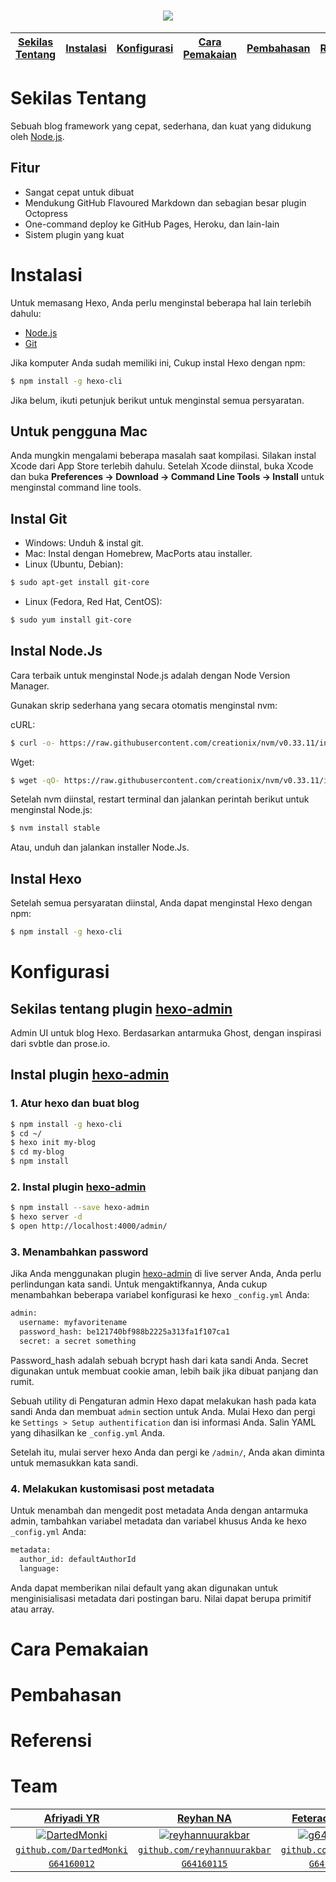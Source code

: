 <h1 align="center"><img src="https://oded.blog/images/2017/07/hexo-logo.png"></h1>

[Sekilas Tentang](#sekilas-tentang) | [Instalasi](#instalasi) | [Konfigurasi](#konfigurasi) | [Cara Pemakaian](#cara-pemakaian) | [Pembahasan](#pembahasan) | [Referensi](#referensi) | [Team](#team)
:---:|:---:|:---:|:---:|:---:|:---:|:---:

# Sekilas Tentang
Sebuah blog framework yang cepat, sederhana, dan kuat yang didukung oleh [Node.js](https://nodejs.org).

## Fitur
- Sangat cepat untuk dibuat
- Mendukung GitHub Flavoured Markdown dan sebagian besar plugin Octopress
- One-command deploy ke GitHub Pages, Heroku, dan lain-lain
- Sistem plugin yang kuat


# Instalasi
Untuk memasang Hexo, Anda perlu menginstal beberapa hal lain terlebih dahulu:
- [Node.js](https://nodejs.org)
- [Git](https://git-scm.com)

Jika komputer Anda sudah memiliki ini, Cukup instal Hexo dengan npm:

``` bash
$ npm install -g hexo-cli 
```

Jika belum, ikuti petunjuk berikut untuk menginstal semua persyaratan.

## Untuk pengguna Mac
Anda mungkin mengalami beberapa masalah saat kompilasi. Silakan instal Xcode dari App Store terlebih dahulu. Setelah Xcode diinstal, buka Xcode dan buka **Preferences -> Download -> Command Line Tools -> Install** untuk menginstal command line tools.

## Instal Git
- Windows: Unduh & instal git.
- Mac: Instal dengan Homebrew, MacPorts atau installer.
- Linux (Ubuntu, Debian): 
``` bash
$ sudo apt-get install git-core
```
- Linux (Fedora, Red Hat, CentOS): 
``` bash
$ sudo yum install git-core
```
## Instal Node.Js
Cara terbaik untuk menginstal Node.js adalah dengan Node Version Manager.

Gunakan skrip sederhana yang secara otomatis menginstal nvm:

cURL:
``` bash
$ curl -o- https://raw.githubusercontent.com/creationix/nvm/v0.33.11/install.sh | bash
```
Wget:
``` bash
$ wget -qO- https://raw.githubusercontent.com/creationix/nvm/v0.33.11/install.sh | bash
```
Setelah nvm diinstal, restart terminal dan jalankan perintah berikut untuk menginstal Node.js:
``` bash
$ nvm install stable
```

Atau, unduh dan jalankan installer Node.Js.
## Instal Hexo
Setelah semua persyaratan diinstal, Anda dapat menginstal Hexo dengan npm:

``` bash
$ npm install -g hexo-cli 
```
# Konfigurasi

## Sekilas tentang plugin [hexo-admin](https://github.com/jaredly/hexo-admin)
Admin UI untuk blog Hexo. Berdasarkan antarmuka Ghost, dengan inspirasi dari svbtle dan prose.io.
## Instal plugin [hexo-admin](https://github.com/jaredly/hexo-admin)
### 1. Atur hexo dan buat blog
``` bash
$ npm install -g hexo-cli
$ cd ~/
$ hexo init my-blog
$ cd my-blog
$ npm install
```
### 2. Instal plugin [hexo-admin](https://github.com/jaredly/hexo-admin)
``` bash
$ npm install --save hexo-admin
$ hexo server -d
$ open http://localhost:4000/admin/
```
### 3. Menambahkan password
Jika Anda menggunakan plugin [hexo-admin](https://github.com/jaredly/hexo-admin) di live server Anda, Anda perlu perlindungan kata sandi. Untuk mengaktifkannya, Anda cukup menambahkan beberapa variabel konfigurasi ke hexo `_config.yml` Anda:
``` bash
admin:
  username: myfavoritename
  password_hash: be121740bf988b2225a313fa1f107ca1
  secret: a secret something
```
Password_hash adalah sebuah bcrypt hash dari kata sandi Anda. Secret digunakan untuk membuat cookie aman, lebih baik jika dibuat panjang dan rumit.

Sebuah utility di Pengaturan admin Hexo dapat melakukan hash pada kata sandi Anda dan membuat `admin` section untuk Anda. Mulai Hexo dan pergi ke `Settings > Setup authentification` dan isi informasi Anda. Salin YAML yang dihasilkan ke `_config.yml` Anda.

Setelah itu, mulai server hexo Anda dan pergi ke `/admin/`, Anda akan diminta untuk memasukkan kata sandi.
### 4. Melakukan kustomisasi post metadata
Untuk menambah dan mengedit post metadata Anda dengan antarmuka admin, tambahkan variabel metadata dan variabel khusus Anda ke hexo `_config.yml` Anda:
``` bash
metadata:
  author_id: defaultAuthorId
  language:
```
Anda dapat memberikan nilai default yang akan digunakan untuk menginisialisasi metadata dari postingan baru. Nilai dapat berupa primitif atau array.

# Cara Pemakaian

# Pembahasan

# Referensi

# Team
| <a href="https://github.com/DartedMonki" target="_blank">**Afriyadi YR**</a> | <a href="https://github.com/reyhannuurakbar" target="_blank">**Reyhan NA**</a> | <a href="https://github.com/g64160084" target="_blank">**Feterachman BY**</a> | <a href="https://github.com/MarsaMD" target="_blank">**Marsa MD**</a> |
|:---:|:---:|:---:|:---:|
| [![DartedMonki](https://avatars1.githubusercontent.com/u/12370632?s=200&v=4)](https://github.com/DartedMonki)    | [![reyhannuurakbar](https://avatars0.githubusercontent.com/u/29391870?s=200&v=4)](https://github.com/reyhannuurakbar) | [![g64160084](https://0.academia-photos.com/40101472/10977819/12251331/s200_feterachman.berlian_yahya.jpg_oh_14800c1f6d96e6ef3d396437414cb62c_oe_56e1af29)](https://github.com/g64160084)  | [![MarsaMD](https://avatars3.githubusercontent.com/u/29392189?s=200&v=4)](https://github.com/MarsaMD)  |
| <a href="https://github.com/DartedMonki" target="_blank">`github.com/DartedMonki`</a> | <a href="https://github.com/reyhannuurakbar" target="_blank">`github.com/reyhannuurakbar`</a> | <a href="https://github.com/g64160084" target="_blank">`github.com/g64160084`</a> | <a href="https://github.com/MarsaMD" target="_blank">`github.com/MarsaMD`</a> |
| <a href="https://github.com/DartedMonki" target="_blank">`G64160012`</a> | <a href="https://github.com/reyhannuurakbar" target="_blank">`G64160115`</a> | <a href="https://github.com/g64160084" target="_blank">`G64160084`</a> | <a href="https://github.com/MarsaMD" target="_blank">`G64160040`</a> |
